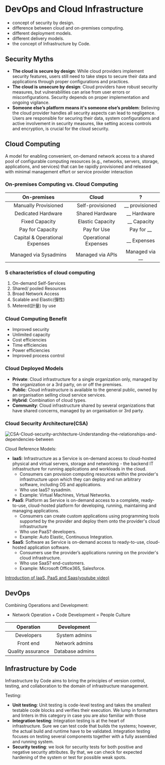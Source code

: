 # DevOps and Cloud Infrastructure
- concept of security by design.
- difference between cloud and on-premises computing. 
- different deployment models. 
- different delivery models. 
- the concept of Infrastructure by Code.
## Security Myths 
- **The cloud is secure by design**: While cloud providers implement security features, users still need to take steps to secure their data and applications through proper configurations and practices.
- **The cloud is unsecure by design**: Cloud providers have robust security measures, but vulnerabilities can arise from user errors or misconfigurations. Security depends on proper implementation and ongoing vigilance.
- **Someone else’s platform means it's someone else’s problem**: Believing the cloud provider handles all security aspects can lead to negligence. Users are responsible for securing their data, system configurations and active involvement in security measures, like setting access controls and encryption, is crucial for the cloud security.
## Cloud Computing
A model for enabling convenient, on-demand network access to a shared pool of configurable computing resources (e.g., networks, servers, storage, applications, and services) that can be rapidly provisioned and released with minimal management effort or service provider interaction

### On-premises Computing vs. Cloud Computing
  
| On-premises | Cloud | ? |
| :----:| :----: | :----: |
| Manually Provisioned | Self-provisioned | __ provisioned |
| Dedicated Hardware | Shared Hardware | __ Hardware |
| Fixed Capacity | Elastic Capacity | __ Capacity |
| Pay for Capacity  | Pay for Use | Pay for __ |
| Capital & Operational Expenses | Operational Expenses | __ Expenses |
| Managed via Sysadmins | Managed via APIs | Managed via __ |

### 5 characteristics of cloud computing
1. On-demand Self-Services
2. Shared/ pooled Resources
3. Broad Network Access
4. Scalable and Elastic(彈性)
5. Metered(計量) by use

### Cloud Computing Benefit
- Improved security
- Unlimited capacity
- Cost efficiencies
- Time efficiencies
- Power efficiencies
- Improved process control

### Cloud Deployed Models
- **Private**: Cloud infrastructure for a single organization only, managed by the organization or a 3rd party, on or off the premises. 
- **Public**: Cloud infrastructure is available to the general public, owned by an organisation selling cloud service services.  
- **Hybrid**: Combination of cloud types. 
- **Community**: Cloud infrastructure shared by several organizations that have shared concerns, managed by an organisation or 3rd party. 

### Cloud Security Architecture(CSA) 
![CSA-Cloud-security-architecture-Understanding-the-relationships-and-dependencies-between](https://github.com/ylai06/Web_security/assets/108776748/5d1a70d9-6116-43b9-b93d-4e45ed8804e7)

Cloud Reference Models:
- **IaaS**: Infrastructure as a Service is on-demand access to cloud-hosted physical and virtual servers, storage and networking - the backend IT infrastructure for running applications and workloads in the cloud.
  - Consumers can provision computing resources within the provider's infrastructure upon which they can deploy and run arbitrary software, including OS and applications.
  - Who use IaaS? sysadmin.
  - Example: Virtual Machines, Virtual Networks.
- **PaaS**: Platform as Service is on-demand access to a complete, ready-to-use, cloud-hosted platform for developing, running, maintaining and managing applications.
  - Consumers can create custom applications using programming tools supported by the provider and deploy them onto the provider's cloud infrastructure
  - Who use PaaS? developers.
  - Example: Auto Elastic, Continuous Integration.
- **SaaS**: Software as Service is on-demand access to ready-to-use, cloud-hosted application software.
  - Consumers use the provider’s applications running on the provider's cloud infrastructure.
  - Who use SaaS? end-customers.
  - Example: Microsoft Office365, Salesforce.

[Introduction of IaaS, PaaS and Saas(youtube video)](https://www.youtube.com/watch?v=36zducUX16w&ab_channel=EcourseReview)
 
## DevOps
Combining Operations and Development:
- Network Operation + Code Development = People Culture

| Operation | Development |
| :----:| :----: |
| Developers | System admins |
| Front end | Network admins |
| Quality assurance | Database admins |


## Infrastructure by Code
Infrastructure by Code aims to bring the principles of version control, testing, and collaboration to the domain of infrastructure management.

Testing:
- **Unit testing**: Unit testing is code-level testing and takes the smallest testable code blocks and verifies their execution. We lump in formatters and linters in this category in case you are also familiar with those
- **Integration testing**: Integration testing is at the heart of infrastructure. Sure we can test code that builds the systems; however, the actual build and runtime have to be validated. Integration testing focuses on testing several components together with a fully assembled and running system.
- **Security testing**: we look for security tests for both positive and negative security attributes. By that, we can check for expected hardening of the system or test for possible weak spots.

  

  


